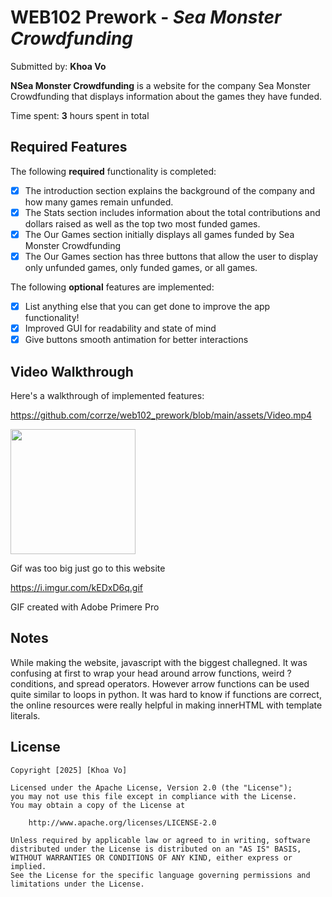 # WEB102 Prework - *Sea Monster Crowdfunding*

Submitted by: **Khoa Vo**

**NSea Monster Crowdfunding** is a website for the company Sea Monster Crowdfunding that displays information about the games they have funded.

Time spent: **3** hours spent in total

## Required Features

The following **required** functionality is completed:

* [X] The introduction section explains the background of the company and how many games remain unfunded.
* [X] The Stats section includes information about the total contributions and dollars raised as well as the top two most funded games.
* [X] The Our Games section initially displays all games funded by Sea Monster Crowdfunding
* [X] The Our Games section has three buttons that allow the user to display only unfunded games, only funded games, or all games.

The following **optional** features are implemented:

* [X] List anything else that you can get done to improve the app functionality!
* [X] Improved GUI for readability and state of mind
* [X] Give buttons smooth antimation for better interactions

## Video Walkthrough

Here's a walkthrough of implemented features:

https://github.com/corrze/web102_prework/blob/main/assets/Video.mp4

<img src="https://i.imgur.com/kEDxD6q.gif" width="200"><br>



Gif was too big just go to this website

https://i.imgur.com/kEDxD6q.gif

<!-- Replace this with whatever GIF tool you used! -->
GIF created with Adobe Primere Pro
<!-- Recommended tools:
[Kap](https://getkap.co/) for macOS
[ScreenToGif](https://www.screentogif.com/) for Windows
[peek](https://github.com/phw/peek) for Linux. -->

## Notes

While making the website, javascript with the biggest challegned. It was confusing at first to wrap your head around arrow functions, weird ? conditions, and spread operators. However arrow functions can be used quite similar to loops in python. It was hard to know if functions are correct, the online resources were really helpful in making innerHTML with template literals.

## License

    Copyright [2025] [Khoa Vo]

    Licensed under the Apache License, Version 2.0 (the "License");
    you may not use this file except in compliance with the License.
    You may obtain a copy of the License at

        http://www.apache.org/licenses/LICENSE-2.0

    Unless required by applicable law or agreed to in writing, software
    distributed under the License is distributed on an "AS IS" BASIS,
    WITHOUT WARRANTIES OR CONDITIONS OF ANY KIND, either express or implied.
    See the License for the specific language governing permissions and
    limitations under the License.
